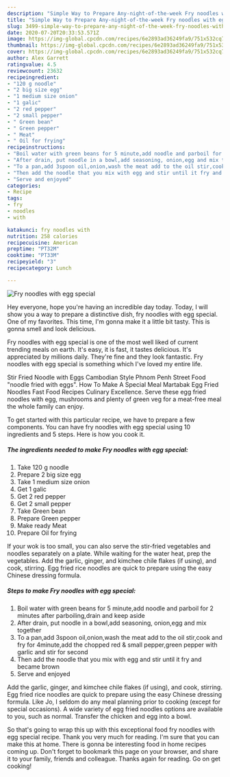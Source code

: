 ```yaml
---
description: "Simple Way to Prepare Any-night-of-the-week Fry noodles with egg special"
title: "Simple Way to Prepare Any-night-of-the-week Fry noodles with egg special"
slug: 3499-simple-way-to-prepare-any-night-of-the-week-fry-noodles-with-egg-special
date: 2020-07-20T20:33:53.571Z
image: https://img-global.cpcdn.com/recipes/6e2893ad36249fa9/751x532cq70/fry-noodles-with-egg-special-recipe-main-photo.jpg
thumbnail: https://img-global.cpcdn.com/recipes/6e2893ad36249fa9/751x532cq70/fry-noodles-with-egg-special-recipe-main-photo.jpg
cover: https://img-global.cpcdn.com/recipes/6e2893ad36249fa9/751x532cq70/fry-noodles-with-egg-special-recipe-main-photo.jpg
author: Alex Garrett
ratingvalue: 4.5
reviewcount: 23632
recipeingredient:
- "120 g noodle"
- "2 big size egg"
- "1 medium size onion"
- "1 galic"
- "2 red pepper"
- "2 small pepper"
- " Green bean"
- " Green pepper"
- " Meat"
- " Oil for frying"
recipeinstructions:
- "Boil water with green beans for 5 minute,add noodle and parboil for 2 minutes after parboiling,drain and keep aside"
- "After drain, put noodle in a bowl,add seasoning, onion,egg and mix together"
- "To a pan,add 3spoon oil,onion,wash the meat add to the oil stir,cook and fry for 4minute,add the chopped red &amp; small pepper,green pepper with garlic and stir for second"
- "Then add the noodle that you mix with egg and stir until it fry and became brown"
- "Serve and enjoyed"
categories:
- Recipe
tags:
- fry
- noodles
- with

katakunci: fry noodles with 
nutrition: 258 calories
recipecuisine: American
preptime: "PT32M"
cooktime: "PT33M"
recipeyield: "3"
recipecategory: Lunch

---
```



![Fry noodles with egg special](https://img-global.cpcdn.com/recipes/6e2893ad36249fa9/751x532cq70/fry-noodles-with-egg-special-recipe-main-photo.jpg)

Hey everyone, hope you're having an incredible day today. Today, I will show you a way to prepare a distinctive dish, fry noodles with egg special. One of my favorites. This time, I'm gonna make it a little bit tasty. This is gonna smell and look delicious.

Fry noodles with egg special is one of the most well liked of current trending meals on earth. It's easy, it is fast, it tastes delicious. It's appreciated by millions daily. They're fine and they look fantastic. Fry noodles with egg special is something which I've loved my entire life.

Stir Fried Noodle with Eggs Cambodian Style Phnom Penh Street Food &#34;noodle fried with eggs&#34;. How To Make A Special Meal Martabak Egg Fried Noodles Fast Food Recipes Culinary Excellence. Serve these egg fried noodles with egg, mushrooms and plenty of green veg for a meat-free meal the whole family can enjoy.


To get started with this particular recipe, we have to prepare a few components. You can have fry noodles with egg special using 10 ingredients and 5 steps. Here is how you cook it.

<!--inarticleads1-->

##### The ingredients needed to make Fry noodles with egg special:

1. Take 120 g noodle
1. Prepare 2 big size egg
1. Take 1 medium size onion
1. Get 1 galic
1. Get 2 red pepper
1. Get 2 small pepper
1. Take  Green bean
1. Prepare  Green pepper
1. Make ready  Meat
1. Prepare  Oil for frying


If your wok is too small, you can also serve the stir-fried vegetables and noodles separately on a plate. While waiting for the water heat, prep the vegetables. Add the garlic, ginger, and kimchee chile flakes (if using), and cook, stirring. Egg fried rice noodles are quick to prepare using the easy Chinese dressing formula. 

<!--inarticleads2-->

##### Steps to make Fry noodles with egg special:

1. Boil water with green beans for 5 minute,add noodle and parboil for 2 minutes after parboiling,drain and keep aside
1. After drain, put noodle in a bowl,add seasoning, onion,egg and mix together
1. To a pan,add 3spoon oil,onion,wash the meat add to the oil stir,cook and fry for 4minute,add the chopped red &amp; small pepper,green pepper with garlic and stir for second
1. Then add the noodle that you mix with egg and stir until it fry and became brown
1. Serve and enjoyed


Add the garlic, ginger, and kimchee chile flakes (if using), and cook, stirring. Egg fried rice noodles are quick to prepare using the easy Chinese dressing formula. Like Jo, I seldom do any meal planning prior to cooking (except for special occasions). A wide variety of egg fried noodles options are available to you, such as normal. Transfer the chicken and egg into a bowl. 

So that's going to wrap this up with this exceptional food fry noodles with egg special recipe. Thank you very much for reading. I'm sure that you can make this at home. There is gonna be interesting food in home recipes coming up. Don't forget to bookmark this page on your browser, and share it to your family, friends and colleague. Thanks again for reading. Go on get cooking!
